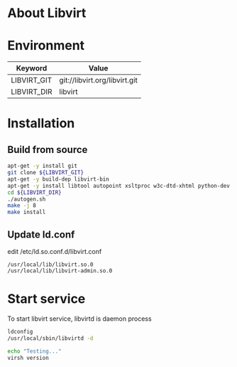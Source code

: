 # About Libvirt

# Environment

Keyword  | Value
-----    | -----
LIBVIRT_GIT | git://libvirt.org/libvirt.git
LIBVIRT_DIR | libvirt

# Installation

## Build from source

~~~bash
apt-get -y install git
git clone ${LIBVIRT_GIT}
apt-get -y build-dep libvirt-bin
apt-get -y install libtool autopoint xsltproc w3c-dtd-xhtml python-dev autoconf libnl-route-3-dev libxml-xpath-perl
cd ${LIBVIRT_DIR}
./autogen.sh
make -j 8
make install
~~~

## Update ld.conf

edit /etc/ld.so.conf.d/libvirt.conf

~~~text
/usr/local/lib/libvirt.so.0
/usr/local/lib/libvirt-admin.so.0
~~~

# Start service

To start libvirt service, libvirtd is daemon process

~~~bash
ldconfig
/usr/local/sbin/libvirtd -d

echo "Testing..."
virsh version
~~~



